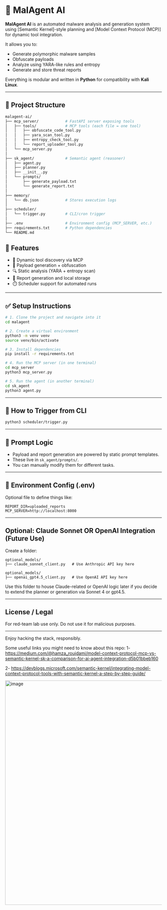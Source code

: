 
# 🦠 MalAgent AI

**MalAgent AI** is an automated malware analysis and generation system using [Semantic Kernel]-style planning and [Model Context Protocol (MCP)] for dynamic tool integration.

It allows you to:
- Generate polymorphic malware samples
- Obfuscate payloads
- Analyze using YARA-like rules and entropy
- Generate and store threat reports

Everything is modular and written in **Python** for compatibility with **Kali Linux**.

---

## 🧩 Project Structure

```bash
malagent-ai/
├── mcp_server/            # FastAPI server exposing tools
│   ├── tools/             # MCP tools (each file = one tool)
│   │   ├── obfuscate_code_tool.py
│   │   ├── yara_scan_tool.py
│   │   ├── entropy_check_tool.py
│   │   └── report_uploader_tool.py
│   └── mcp_server.py
│
├── sk_agent/              # Semantic agent (reasoner)
│   ├── agent.py
│   ├── planner.py
│   ├── __init__.py
│   └── prompts/
│       ├── generate_payload.txt
│       └── generate_report.txt
│
├── memory/
│   └── db.json            # Stores execution logs
│
├── scheduler/
│   └── trigger.py         # CLI/cron trigger
│
├── .env                   # Environment config (MCP_SERVER, etc.)
├── requirements.txt       # Python dependencies
└── README.md

```

## 🚀 Features

- 🔄 Dynamic tool discovery via MCP
- 🦠 Payload generation + obfuscation
- 🔍 Static analysis (YARA + entropy scan)
- 📄 Report generation and local storage
- ⏱️ Scheduler support for automated runs

---


## ✅ Setup Instructions

```bash
# 1. Clone the project and navigate into it
cd malagent

# 2. Create a virtual environment
python3 -m venv venv
source venv/bin/activate

# 3. Install dependencies
pip install -r requirements.txt

# 4. Run the MCP server (in one terminal)
cd mcp_server
python3 mcp_server.py

# 5. Run the agent (in another terminal)
cd sk_agent
python3 agent.py
```

---

## 🧪 How to Trigger from CLI

```bash
python3 scheduler/trigger.py
```

---

## 🧠 Prompt Logic
- Payload and report generation are powered by static prompt templates.
- These live in `sk_agent/prompts/`.
- You can manually modify them for different tasks.

---

## 🔐 Environment Config (.env)

Optional file to define things like:
```
REPORT_DIR=uploaded_reports
MCP_SERVER=http://localhost:8000
```

---

##  Optional: Claude Sonnet  OR OpenAI Integration (Future Use)

Create a folder:
```
optional_models/
├── claude_sonnet_client.py   # Use Anthropic API key here
```

```
optional_models/
├── openai_gpt4.5_client.py   # Use OpenAI API key here
```

Use this folder to house Claude-related or OpenAI logic later if you decide to extend the planner or generation via Sonnet 4 or gpt4.5.

---

## License / Legal
 For red-team lab use only. Do not use it for malicious purposes.

---

Enjoy hacking the stack, responsibly. 

Some useful links you might need to know about this repo:
1- https://medium.com/@hamza_roujdami/model-context-protocol-mcp-vs-semantic-kernel-sk-a-comparison-for-ai-agent-integration-d5b01bbeb160

2- https://devblogs.microsoft.com/semantic-kernel/integrating-model-context-protocol-tools-with-semantic-kernel-a-step-by-step-guide/

<img width="720" height="720" alt="image" src="https://github.com/user-attachments/assets/0220aae6-3f08-4300-88f3-25f63fc13b51" />
